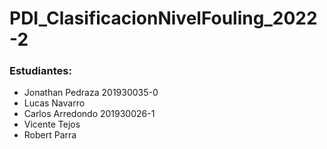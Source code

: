 # PDI_ClasificacionNivelFouling_2022-2

### Estudiantes:
* Jonathan Pedraza 201930035-0
* Lucas Navarro
* Carlos Arredondo 201930026-1
* Vicente Tejos
* Robert Parra
